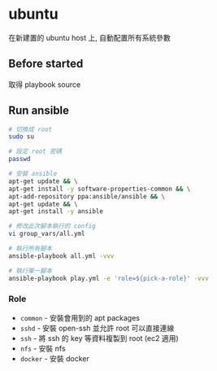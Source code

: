 # ubuntu

在新建置的 ubuntu host 上, 自動配置所有系統參數 

## Before started

取得 playbook source

## Run ansible

```sh
# 切換成 root
sudo su

# 設定 root 密碼 
passwd

# 安裝 ansible
apt-get update && \
apt-get install -y software-properties-common && \
apt-add-repository ppa:ansible/ansible && \
apt-get update && \
apt-get install -y ansible

# 修改此次腳本執行的 config
vi group_vars/all.yml

# 執行所有腳本
ansible-playbook all.yml -vvv

# 執行單一腳本
ansible-playbook play.yml -e 'role=${pick-a-role}' -vvv
```

### Role

- `common` - 安裝會用到的 apt packages
- `sshd` - 安裝 open-ssh 並允許 root 可以直接連線
- `ssh` - 將 ssh 的 key 等資料複製到 root (ec2 適用)
- `nfs` - 安裝 nfs
- `docker` - 安裝 docker
